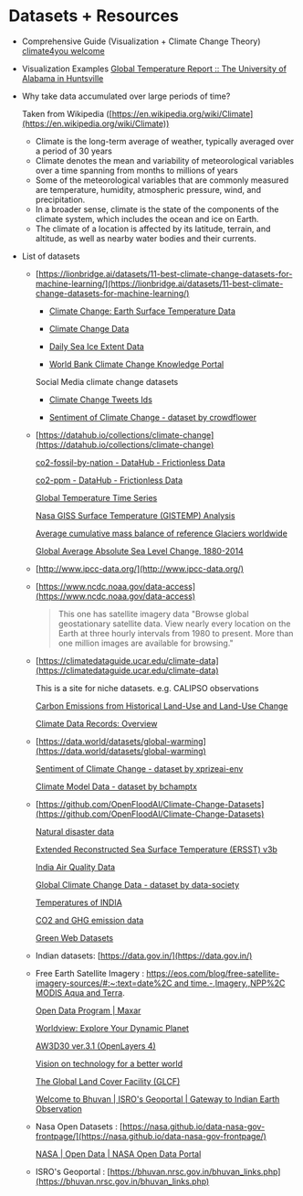 # Datasets + Resources

- Comprehensive Guide (Visualization + Climate Change Theory)
    [climate4you welcome](http://www.climate4you.com/)

- Visualization Examples
    [Global Temperature Report :: The University of Alabama in Huntsville](https://www.nsstc.uah.edu/climate/)

- Why take data accumulated over large periods of time?

    Taken from Wikipedia ([https://en.wikipedia.org/wiki/Climate](https://en.wikipedia.org/wiki/Climate))

    - Climate is the long-term average of weather, typically averaged over a period of 30 years
    - Climate denotes the mean and variability of meteorological variables over a time spanning from months to millions of years
    - Some of the meteorological variables that are commonly measured are temperature, humidity, atmospheric pressure, wind, and precipitation.
    - In a broader sense, climate is the state of the components of the climate system, which includes the ocean and ice on Earth.
    - The climate of a location is affected by its latitude, terrain, and altitude, as well as nearby water bodies and their currents.
- List of datasets
    - [https://lionbridge.ai/datasets/11-best-climate-change-datasets-for-machine-learning/](https://lionbridge.ai/datasets/11-best-climate-change-datasets-for-machine-learning/)

        - [Climate Change: Earth Surface Temperature Data](https://www.kaggle.com/berkeleyearth/climate-change-earth-surface-temperature-data)

        - [Climate Change Data](https://datacatalog.worldbank.org/dataset/climate-change-data)

        - [Daily Sea Ice Extent Data](https://www.kaggle.com/nsidcorg/daily-sea-ice-extent-data)

        - [World Bank Climate Change Knowledge Portal](https://climateknowledgeportal.worldbank.org/download-data)

        Social Media climate change datasets

        - [Climate Change Tweets Ids](https://dataverse.harvard.edu/dataset.xhtml?persistentId=doi:10.7910/DVN/5QCCUU)

        - [Sentiment of Climate Change - dataset by crowdflower](https://data.world/crowdflower/sentiment-of-climate-change)

    - [https://datahub.io/collections/climate-change](https://datahub.io/collections/climate-change)

        [co2-fossil-by-nation - DataHub - Frictionless Data](https://datahub.io/core/co2-fossil-by-nation/r/0.html)

        [co2-ppm - DataHub - Frictionless Data](https://datahub.io/core/co2-ppm/r/0.html)

        [Global Temperature Time Series](https://datahub.io/core/global-temp#data)

        [Nasa GISS Surface Temperature (GISTEMP) Analysis](https://datahub.io/core/global-temp-anomalies#data)

        [Average cumulative mass balance of reference Glaciers worldwide](https://datahub.io/core/glacier-mass-balance#data)

        [Global Average Absolute Sea Level Change, 1880-2014](https://datahub.io/core/sea-level-rise#data)

    - [http://www.ipcc-data.org/](http://www.ipcc-data.org/)
    - [https://www.ncdc.noaa.gov/data-access](https://www.ncdc.noaa.gov/data-access)

        > This one has satellite imagery data "Browse global geostationary satellite data. View nearly every location on the Earth at three hourly intervals from 1980 to present. More than one million images are available for browsing."

    - [https://climatedataguide.ucar.edu/climate-data](https://climatedataguide.ucar.edu/climate-data)

        This is a site for niche datasets. e.g.  CALIPSO observations

        [Carbon Emissions from Historical Land-Use and Land-Use Change](https://climatedataguide.ucar.edu/climate-data/carbon-emissions-historical-land-use-and-land-use-change)

        [Climate Data Records: Overview](https://climatedataguide.ucar.edu/climate-data/climate-data-records-overview)

    - [https://data.world/datasets/global-warming](https://data.world/datasets/global-warming)

        [Sentiment of Climate Change - dataset by xprizeai-env](https://data.world/xprizeai-env/sentiment-of-climate-change)

        [Climate Model Data - dataset by bchamptx](https://data.world/bchamptx/climate-model-data)

    - [https://github.com/OpenFloodAI/Climate-Change-Datasets](https://github.com/OpenFloodAI/Climate-Change-Datasets)

        [Natural disaster data](https://www.kaggle.com/dataenergy/natural-disaster-data)

        [](https://data.gov.in/resources/year-wise-statement-showing-flood-damage-india-uttar-pradesh-madhya-pradesh-and-bihar-1953)

        [Extended Reconstructed Sea Surface Temperature (ERSST) v3b](https://www.ncdc.noaa.gov/data-access/marineocean-data/extended-reconstructed-sea-surface-temperature-ersst-v3b)

        [India Air Quality Data](https://www.kaggle.com/shrutibhargava94/india-air-quality-data)

        [Global Climate Change Data - dataset by data-society](https://data.world/data-society/global-climate-change-data)

        [Temperatures of INDIA](https://www.kaggle.com/venky73/temperatures-of-india)

        [CO2 and GHG emission data](https://www.kaggle.com/srikantsahu/co2-and-ghg-emission-data)

        [Green Web Datasets](https://www.thegreenwebfoundation.org/green-web-datasets/)

    - Indian datasets: [https://data.gov.in/](https://data.gov.in/)

        [](https://data.gov.in/)

    - Free Earth Satellite Imagery : [https://eos.com/blog/free-satellite-imagery-sources/#:~:text=date%2C and time.-,Imagery.,NPP%2C MODIS Aqua and Terra](https://eos.com/blog/free-satellite-imagery-sources/#:~:text=date%2C%20and%20time.-,Imagery.,NPP%2C%20MODIS%20Aqua%20and%20Terra).

        [Open Data Program | Maxar](https://www.maxar.com/open-data)

        [Worldview: Explore Your Dynamic Planet](https://worldview.earthdata.nasa.gov/)

        [AW3D30 ver.3.1 (OpenLayers 4)](https://www.eorc.jaxa.jp/ALOS/aw3d30/l_map_v2003.htm)

        [Vision on technology for a better world](https://vito.be/en)

        [The Global Land Cover Facility (GLCF)](https://geog.umd.edu/feature/global-land-cover-facility-%28glcf%29)

        [Welcome to Bhuvan | ISRO's Geoportal | Gateway to Indian Earth Observation](https://bhuvan.nrsc.gov.in/bhuvan_links.php)

    - Nasa Open Datasets :  [https://nasa.github.io/data-nasa-gov-frontpage/](https://nasa.github.io/data-nasa-gov-frontpage/)

        [NASA | Open Data | NASA Open Data Portal](https://nasa.github.io/data-nasa-gov-frontpage/)

    - ISRO's Geoportal : [https://bhuvan.nrsc.gov.in/bhuvan_links.php](https://bhuvan.nrsc.gov.in/bhuvan_links.php)
